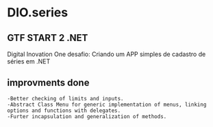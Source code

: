 # DIO.series
## GTF START 2 .NET 
Digital Inovation One desafio: Criando um APP simples de cadastro de séries em .NET

## improvments done

    -Better checking of limits and inputs.
    -Abstract Class Menu for generic implementation of menus, linking options and functions with delegates.
    -Furter incapsulation and generalization of methods.
